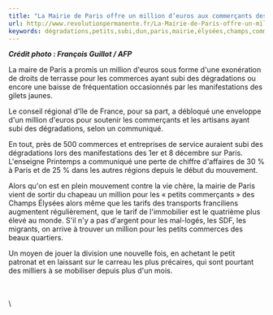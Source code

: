 ```yaml
---
title: "La Mairie de Paris offre un million d’euros aux commerçants des Champs Élysées"
url: http://www.revolutionpermanente.fr/La-Mairie-de-Paris-offre-un-million-d-euros-aux-commercants-des-Champs-Elysees?fbclid=IwAR0hamgPIRh-0cowGlsRYtuVaQEIw7gpXwY2yfGY45pOl-_qi0b_iyu7ZrM
keywords: dégradations,petits,subi,dun,paris,mairie,élysées,champs,commerçants,deuros,manifestations,million,commerces,offre
---
```

***Crédit photo : François Guillot / AFP***

La maire de Paris a promis un million d'euros sous forme d'une exonération de droits de terrasse pour les commerces ayant subi des dégradations ou encore une baisse de fréquentation occasionnés par les manifestations des gilets jaunes.

Le conseil régional d'île de France, pour sa part, a débloqué une enveloppe d'un million d'euros pour soutenir les commerçants et les artisans ayant subi des dégradations, selon un communiqué.

En tout, près de 500 commerces et entreprises de service auraient subi des dégradations lors des manifestations des 1er et 8 décembre sur Paris. L'enseigne Printemps a communiqué une perte de chiffre d'affaires de 30 % à Paris et de 25 % dans les autres régions depuis le début du mouvement.

Alors qu'on est en plein mouvement contre la vie chère, la mairie de Paris vient de sortir du chapeau un million pour les « petits commerçants » des Champs Élysées alors même que les tarifs des transports franciliens augmentent régulièrement, que le tarif de l'immobilier est le quatrième plus élevé au monde. S'il n'y a pas d'argent pour les mal-logés, les SDF, les migrants, on arrive à trouver un million pour les petits commerces des beaux quartiers.

Un moyen de jouer la division une nouvelle fois, en achetant le petit patronat et en laissant sur le carreau les plus précaires, qui sont pourtant des milliers à se mobiliser depuis plus d'un mois.

\
\
\
